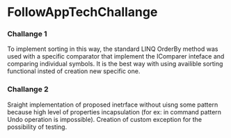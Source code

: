 # FollowAppTechChallange
### Challange 1
To implement sorting in this way, the standard LINQ OrderBy method was used with a specific comparator that implement the IComparer inteface and comparing individual symbols. It is the best way with using availible sorting functional insted of creation new specific one.
### Challange 2
Sraight implementation of proposed inetrface without uisng some pattern because high level of properties incapsulation  (for ex: in command pattern Undo operation is impossible). Creation of custom exception for the possibility of testing.
